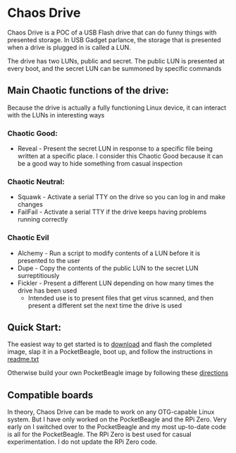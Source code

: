 # Chaos Drive

Chaos Drive is a POC of a USB Flash drive that can do funny things with presented storage.
In USB Gadget parlance, the storage that is presented when a drive is plugged in is called a LUN.

The drive has two LUNs, public and secret.  The public LUN is presented at every boot, and the secret LUN can be summoned by specific commands

## Main Chaotic functions of the drive:

Because the drive is actually a fully functioning Linux device, it can interact with the LUNs in interesting ways
### Chaotic Good:

- Reveal - Present the secret LUN in response to a specific file being written at a specific place.  I consider this Chaotic Good because it can be a good way to hide something from casual inspection

### Chaotic Neutral:

- Squawk - Activate a serial TTY on the drive so you can log in and make changes
- FailFail - Activate a serial TTY if the drive keeps having problems running correctly

### Chaotic Evil

- Alchemy - Run a script to modify contents of a LUN before it is presented to the user
- Dupe - Copy the contents of the public LUN to the secret LUN surreptitiously
- Fickler - Present a different LUN depending on how many times the drive has been used
    - Intended use is to present files that get virus scanned, and then present a different set the next time the drive is used

## Quick Start:

The easiest way to get started is to [download](PocketBeagle/image) and flash the completed image, slap it in a PocketBeagle, boot up, and follow the instructions in [readme.txt](PocketBeagle/readme.txt)

Otherwise build your own PocketBeagle image by following these [directions](PocketBeagle/buildroot)

## Compatible boards
In theory, Chaos Drive can be made to work on any OTG-capable Linux system.  But I have only worked on the PocketBeagle and the RPi Zero.  Very early on I switched over to the PocketBeagle and my most up-to-date code is all for the PocketBeagle.  The RPi Zero is best used for casual experimentation.  I do not update the RPi Zero code.   
